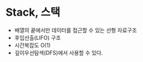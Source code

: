 # Stack, 스택
- 배열의 끝에서만 데이터를 접근할 수 있는 선형 자료구조
- 후입선출(LIFO) 구조
- 시간복잡도 O(1)
- 깊이우선탐색(DFS)에서 사용할 수 있다.
